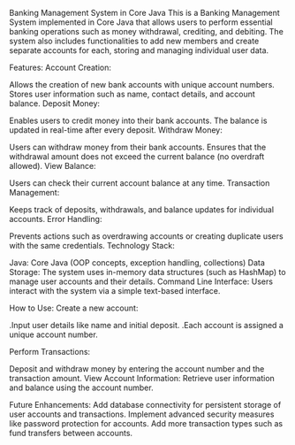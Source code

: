 Banking Management System in Core Java
This is a Banking Management System implemented in Core Java that allows users to perform essential banking operations such as money withdrawal, crediting, and debiting. The system also includes functionalities to add new members and create separate accounts for each, storing and managing individual user data.

Features:
Account Creation:

Allows the creation of new bank accounts with unique account numbers.
Stores user information such as name, contact details, and account balance.
Deposit Money:

Enables users to credit money into their bank accounts.
The balance is updated in real-time after every deposit.
Withdraw Money:

Users can withdraw money from their bank accounts.
Ensures that the withdrawal amount does not exceed the current balance (no overdraft allowed).
View Balance:

Users can check their current account balance at any time.
Transaction Management:

Keeps track of deposits, withdrawals, and balance updates for individual accounts.
Error Handling:

Prevents actions such as overdrawing accounts or creating duplicate users with the same credentials.
Technology Stack:

Java: Core Java (OOP concepts, exception handling, collections)
Data Storage: The system uses in-memory data structures (such as HashMap) to manage user accounts and their details.
Command Line Interface: Users interact with the system via a simple text-based interface.

How to Use:
Create a new account:

.Input user details like name and initial deposit.
.Each account is assigned a unique account number.

Perform Transactions:

Deposit and withdraw money by entering the account number and the transaction amount.
View Account Information:
Retrieve user information and balance using the account number.

Future Enhancements:
Add database connectivity for persistent storage of user accounts and transactions.
Implement advanced security measures like password protection for accounts.
Add more transaction types such as fund transfers between accounts.
